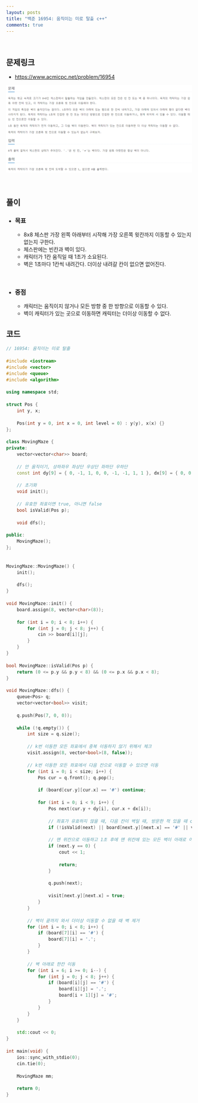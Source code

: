```yaml
---
layout: posts
title: "백준 16954: 움직이는 미로 탈출 c++"
comments: true
---
```


<br>

## **문제링크**

* <https://www.acmicpc.net/problem/16954>   

![](https://github.com/ljh37694/ljh37694.github.io/blob/main/_captures/Baekjoon16954.PNG?raw=true)

<br>

## **풀이**
* ### **목표**
  * 8x8 체스판 가장 왼쪽 아래부터 시작해 가장 오른쪽 윗칸까지 이동할 수 있는지 없는지 구한다.
  * 체스판에는 빈칸과 벽이 있다.
  * 캐릭터가 1칸 움직일 때 1초가 소요된다.
  * 벽은 1초마다 1칸씩 내려간다. 더이상 내려갈 칸이 없으면 없어진다.

<br>

* ### **중점**
  * 캐릭터는 움직이지 않거나 모든 방향 중 한 방향으로 이동할 수 있다.
  * 벽이 캐릭터가 있는 곳으로 이동하면 캐릭터는 더이상 이동할 수 없다.


## **코드**
``` c++
// 16954: 움직이는 미로 탈출

#include <iostream>
#include <vector>
#include <queue>
#include <algorithm>

using namespace std;

struct Pos {
	int y, x;

	Pos(int y = 0, int x = 0, int level = 0) : y(y), x(x) {}
};

class MovingMaze {
private:
	vector<vector<char>> board;

	// 안 움직이기, 상하좌우 좌상단 우상단 좌하단 우하단
	const int dy[9] = { 0, -1, 1, 0, 0, -1, -1, 1, 1 }, dx[9] = { 0, 0, 0, -1, 1, -1, 1, -1, 1 };

	// 초기화
	void init();

	// 유효한 좌표이면 true, 아니면 false
	bool isValid(Pos p);

	void dfs();

public:
	MovingMaze();
};


MovingMaze::MovingMaze() {
	init();

	dfs();
}

void MovingMaze::init() {
	board.assign(8, vector<char>(8));

	for (int i = 0; i < 8; i++) {
		for (int j = 0; j < 8; j++) {
			cin >> board[i][j];
		}
	}
}

bool MovingMaze::isValid(Pos p) {
	return (0 <= p.y && p.y < 8) && (0 <= p.x && p.x < 8);
}

void MovingMaze::dfs() {
	queue<Pos> q;
	vector<vector<bool>> visit;

	q.push(Pos(7, 0, 0));

	while (!q.empty()) {
		int size = q.size();

		// k번 이동한 모든 좌표에서 중복 이동하지 않기 위해서 체크
		visit.assign(8, vector<bool>(8, false));

		// k번 이동한 모든 좌표에서 다음 칸으로 이동할 수 있으면 이동
		for (int i = 0; i < size; i++) {
			Pos cur = q.front(); q.pop();

			if (board[cur.y][cur.x] == '#') continue;

			for (int i = 0; i < 9; i++) {
				Pos next(cur.y + dy[i], cur.x + dx[i]);

				// 좌표가 유효하지 않을 때, 다음 칸이 벽일 때, 방문한 적 있을 때 continue
				if (!isValid(next) || board[next.y][next.x] == '#' || visit[next.y][next.x]) continue;

				// 맨 위칸으로 이동하고 1초 후에 맨 위칸에 있는 모든 벽이 아래로 이동하기 때문에 목표 좌표로 이동할 수 있다.
				if (next.y == 0) {
					cout << 1;

					return;
				}

				q.push(next);

				visit[next.y][next.x] = true;
			}
		}

		// 벽이 끝까지 와서 더이상 이동할 수 없을 때 벽 제거
		for (int i = 0; i < 8; i++) {
			if (board[7][i] == '#') {
				board[7][i] = '.';
			}
		}

		// 벽 아래로 한칸 이동
		for (int i = 6; i >= 0; i--) {
			for (int j = 0; j < 8; j++) {
				if (board[i][j] == '#') {
					board[i][j] = '.';
					board[i + 1][j] = '#';
				}
			}
		}
	}

	std::cout << 0;
}

int main(void) {
	ios::sync_with_stdio(0);
	cin.tie(0);

	MovingMaze mm;

	return 0;
}
```